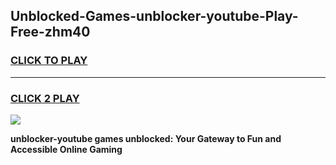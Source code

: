 
## Unblocked-Games-unblocker-youtube-Play-Free-zhm40
<h3>
<a href="https://premium76.site?title=unblocker-youtube&ref=18A1">CLICK TO PLAY</a></h3>
<hr>

<h3>
<a href="https://premium76.site?title=unblocker-youtube&ref=18A1">CLICK 2 PLAY</a>
  
</h3>

<a href="https://premium76.site?title=unblocker-youtube&ref=18A1"><img src="https://clearcache.store/games.png"></a>


**unblocker-youtube games unblocked: Your Gateway to Fun and Accessible Online Gaming**
